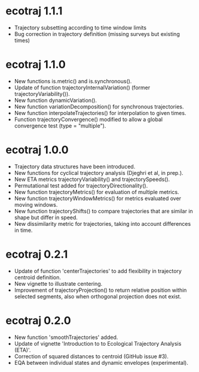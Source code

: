 # ecotraj 1.1.1
* Trajectory subsetting according to time window limits
* Bug correction in trajectory definition (missing surveys but existing times)

# ecotraj 1.1.0
* New functions is.metric() and is.synchronous().
* Update of function trajectoryInternalVariation() (former trajectoryVariability()).
* New function dynamicVariation().
* New function variationDecomposition() for synchronous trajectories.
* New function interpolateTrajectories() for interpolation to given times.
* Function trajectoryConvergence() modified to allow a global convergence test (type = "multiple").

# ecotraj 1.0.0
* Trajectory data structures have been introduced.
* New functions for cyclical trajectory analysis (Djeghri et al, in prep.).
* New ETA metrics trajectoryVariability() and trajectorySpeeds().
* Permutational test added for trajectoryDirectionality().
* New function trajectoryMetrics() for evaluation of multiple metrics.
* New function trajectoryWindowMetrics() for metrics evaluated over moving windows.
* New function trajectoryShifts() to compare trajectories that are similar in shape but differ in speed.
* New dissimilarity metric for trajectories, taking into account differences in time.

# ecotraj 0.2.1
* Update of function 'centerTrajectories' to add flexibility in trajectory centroid definition.
* New vignette to illustrate centering.
* Improvement of trajectoryProjection() to return relative position within selected segments, also when orthogonal projection does not exist.

# ecotraj 0.2.0
* New function 'smoothTrajectories' added.
* Update of vignette 'Introduction to to Ecological Trajectory Analysis (ETA)'.
* Correction of squared distances to centroid (GitHub issue #3).
* EQA between individual states and dynamic envelopes (experimental).

